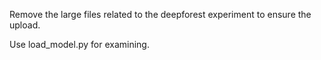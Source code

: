 Remove the large files related to the deepforest experiment to ensure the upload.

Use load_model.py for examining.
